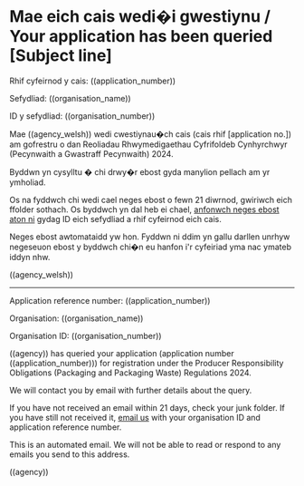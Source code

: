  
# Mae eich cais wedi�i gwestiynu / Your application has been queried [Subject line]

Rhif cyfeirnod y cais: ((application_number))

Sefydliad: ((organisation_name))

ID y sefydliad: ((organisation_number))

Mae ((agency_welsh)) wedi cwestiynau�ch cais (cais rhif [application no.]) am gofrestru o dan Reoliadau Rhwymedigaethau Cyfrifoldeb Cynhyrchwyr (Pecynwaith a Gwastraff Pecynwaith) 2024.

Byddwn yn cysylltu � chi drwy�r ebost gyda manylion pellach am yr ymholiad.

Os na fyddwch chi wedi cael neges ebost o fewn 21 diwrnod, gwiriwch eich ffolder sothach. Os byddwch yn dal heb ei chael, [anfonwch neges ebost aton ni](mailto:((agency_email_welsh)) ) gydag ID eich sefydliad a rhif cyfeirnod eich cais.

Neges ebost awtomataidd yw hon. Fyddwn ni ddim yn gallu darllen unrhyw negeseuon ebost y byddwch chi�n eu hanfon i'r cyfeiriad yma nac ymateb iddyn nhw.

((agency_welsh))

---
 
Application reference number: ((application_number))

Organisation: ((organisation_name))

Organisation ID: ((organisation_number))

((agency)) has queried your application (application number ((application_number))) for registration under the Producer Responsibility Obligations (Packaging and Packaging Waste) Regulations 2024.
 
We will contact you by email with further details about the query.

If you have not received an email within 21 days, check your junk folder. If you have still not received it, [email us](mailto:((agency_email)) ) with your organisation ID and application reference number.

This is an automated email. We will not be able to read or respond to any emails you send to this address.

((agency))